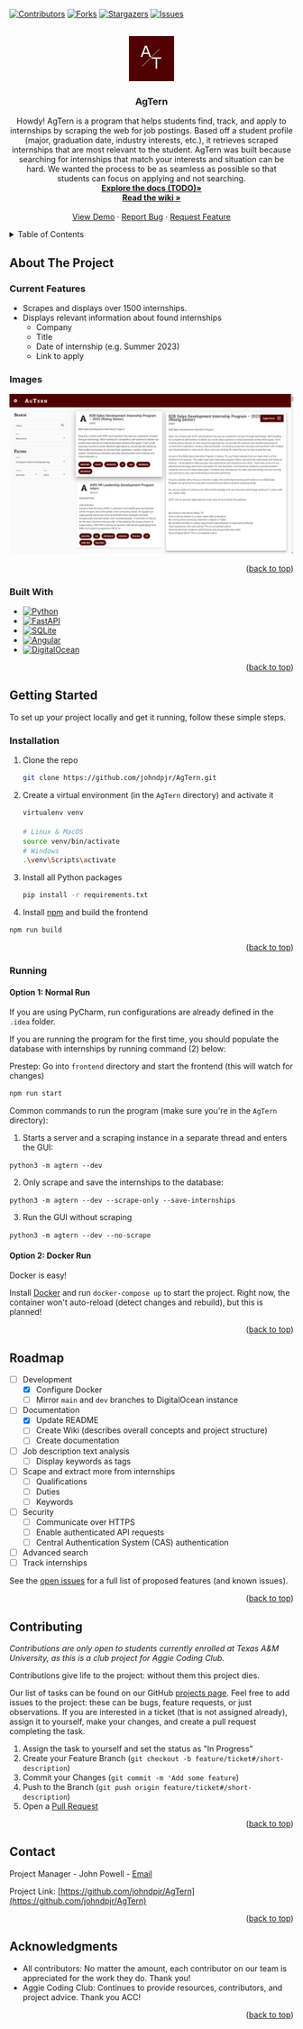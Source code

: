 <!-- This license only applies to THIS file. Link to awesome README template: https://github.com/othneildrew/Best-README-Template
MIT License

Copyright (c) 2021 Othneil Drew

Permission is hereby granted, free of charge, to any person obtaining a copy
of this software and associated documentation files (the "Software"), to deal
in the Software without restriction, including without limitation the rights
to use, copy, modify, merge, publish, distribute, sublicense, and/or sell
copies of the Software, and to permit persons to whom the Software is
furnished to do so, subject to the following conditions:

The above copyright notice and this permission notice shall be included in all
copies or substantial portions of the Software.

THE SOFTWARE IS PROVIDED "AS IS", WITHOUT WARRANTY OF ANY KIND, EXPRESS OR
IMPLIED, INCLUDING BUT NOT LIMITED TO THE WARRANTIES OF MERCHANTABILITY,
FITNESS FOR A PARTICULAR PURPOSE AND NONINFRINGEMENT. IN NO EVENT SHALL THE
AUTHORS OR COPYRIGHT HOLDERS BE LIABLE FOR ANY CLAIM, DAMAGES OR OTHER
LIABILITY, WHETHER IN AN ACTION OF CONTRACT, TORT OR OTHERWISE, ARISING FROM,
OUT OF OR IN CONNECTION WITH THE SOFTWARE OR THE USE OR OTHER DEALINGS IN THE
SOFTWARE.
-->

<a name="readme-top"></a>

<!-- PROJECT SHIELDS -->
<!--
*** I'm using markdown "reference style" links for readability.
*** Reference links are enclosed in brackets [ ] instead of parentheses ( ).
*** See the bottom of this document for the declaration of the reference variables
*** for contributors-url, forks-url, etc. This is an optional, concise syntax you may use.
*** https://www.markdownguide.org/basic-syntax/#reference-style-links
-->
[![Contributors][contributors-shield]][contributors-url]
[![Forks][forks-shield]][forks-url]
[![Stargazers][stars-shield]][stars-url]
[![Issues][issues-shield]][issues-url]



<!-- PROJECT LOGO -->
<br />
<div align="center">
  <a href="https://github.com/johndpjr/AgTern">
    <img src="images/agtern-logo.png" alt="Logo" width="80" height="80">
  </a>

<h3 align="center">AgTern</h3>

  <p align="center">
    Howdy! AgTern is a program that helps students find, track, and apply to internships by scraping the web for job postings.
    Based off a student profile (major, graduation date, industry interests, etc.), it retrieves scraped internships that are most relevant to the student.
    AgTern was built because searching for internships that match your interests and situation can be hard.
    We wanted the process to be as seamless as possible so that students can focus on applying and not searching.
    <br />
    <a href="https://github.com/johndpjr/AgTern"><strong>Explore the docs (TODO)»</strong></a>
    <br />
    <a href="https://github.com/johndpjr/AgTern/wiki"><strong>Read the wiki »</strong></a>
    <br />
    <br />
    <a href="https://www.youtube.com/watch?v=QtYvDcYtCVM">View Demo</a>
    ·
    <a href="https://github.com/johndpjr/AgTern/issues">Report Bug</a>
    ·
    <a href="https://github.com/johndpjr/AgTern/issues">Request Feature</a>
  </p>
</div>



<!-- TABLE OF CONTENTS -->
<details>
  <summary>Table of Contents</summary>
  <ol>
    <li>
      <a href="#about-the-project">About The Project</a>
      <ul>
        <li><a href="#current-features">Current Features</a></li>
        <li><a href="#images">Images</a></li>
        <li><a href="#built-with">Built With</a></li>
      </ul>
    </li>
    <li>
      <a href="#getting-started">Getting Started</a>
      <ul>
        <li><a href="#installation">Installation</a></li>
        <li><a href="#running">Running</a></li>
      </ul>
    </li>
    <li><a href="#roadmap">Roadmap</a></li>
    <li><a href="#contributing">Contributing</a></li>
    <li><a href="#contact">Contact</a></li>
    <li><a href="#acknowledgments">Acknowledgments</a></li>
  </ol>
</details>



<!-- ABOUT THE PROJECT -->
## About The Project

### Current Features
* Scrapes and displays over 1500 internships.
* Displays relevant information about found internships
  * Company
  * Title
  * Date of internship (e.g. Summer 2023)
  * Link to apply

### Images
![AgTern in Action][product-screenshot]

<p align="right">(<a href="#readme-top">back to top</a>)</p>



### Built With

* [![Python][Python]][Python-url]
* [![FastAPI][FastAPI]][FastAPI-url]
* [![SQLite][SQLite]][SQLite-url]
* [![Angular][Angular.io]][Angular-url]
* [![DigitalOcean][DigitalOcean]][DigitalOcean-url]

<p align="right">(<a href="#readme-top">back to top</a>)</p>



<!-- GETTING STARTED -->
## Getting Started

To set up your project locally and get it running, follow these simple steps.

### Installation

1. Clone the repo
   ```sh
   git clone https://github.com/johndpjr/AgTern.git
   ```
2. Create a virtual environment (in the `AgTern` directory) and activate it
   ```sh
   virtualenv venv

   # Linux & MacOS
   source venv/bin/activate
   # Windows
   .\venv\Scripts\activate
   ```
3. Install all Python packages
   ```sh
   pip install -r requirements.txt
   ```

4. Install [npm](https://www.npmjs.com/) and build the frontend
  ```sh
  npm run build
  ```

<p align="right">(<a href="#readme-top">back to top</a>)</p>

### Running

#### Option 1: Normal Run

If you are using PyCharm, run configurations are already defined in the `.idea` folder.

If you are running the program for the first time, you should populate the database with internships by running command (2) below:

Prestep: Go into `frontend` directory and start the frontend (this will watch for changes)
  ```sh
  npm run start
  ```

Common commands to run the program (make sure you're in the `AgTern` directory):

1. Starts a server and a scraping instance in a separate thread and enters the GUI:

`python3 -m agtern --dev`

2. Only scrape and save the internships to the database:

`python3 -m agtern --dev --scrape-only --save-internships`

3. Run the GUI without scraping

`python3 -m agtern --dev --no-scrape`

#### Option 2: Docker Run

Docker is easy!

Install [Docker](https://www.docker.com/) and run `docker-compose up` to start
the project. Right now, the container won't auto-reload (detect changes and
rebuild), but this is planned!

<p align="right">(<a href="#readme-top">back to top</a>)</p>

<!-- USAGE EXAMPLES -->
[//]: # (## Usage)

[//]: # (TODO: Use this space to show useful examples of how a project can be used. Additional screenshots, code examples and demos work well in this space. You may also link to more resources.)

[//]: # (_ TODO: For more examples, please refer to the [Documentation]&#40;https://example.com&#41;_)

[//]: # (<p align="right">&#40;<a href="#readme-top">back to top</a>&#41;</p>)



<!-- ROADMAP -->
## Roadmap

- [ ] Development
  - [X] Configure Docker
  - [ ] Mirror `main` and `dev` branches to DigitalOcean instance
- [ ] Documentation
  - [X] Update README
  - [ ] Create Wiki (describes overall concepts and project structure)
  - [ ] Create documentation
- [ ] Job description text analysis
  - [ ] Display keywords as tags
- [ ] Scape and extract more from internships
  - [ ] Qualifications
  - [ ] Duties
  - [ ] Keywords
- [ ] Security
  - [ ] Communicate over HTTPS
  - [ ] Enable authenticated API requests
  - [ ] Central Authentication System (CAS) authentication
- [ ] Advanced search
- [ ] Track internships

See the [open issues](https://github.com/johndpjr/AgTern/issues) for a full list of proposed features (and known issues).

<p align="right">(<a href="#readme-top">back to top</a>)</p>



<!-- CONTRIBUTING -->
## Contributing

_Contributions are only open to students currently enrolled at Texas A&M University, as this is a club project for Aggie Coding Club._

Contributions give life to the project: without them this project dies.

Our list of tasks can be found on our GitHub [projects page](https://github.com/users/johndpjr/projects/2/views/1).
Feel free to add issues to the project: these can be bugs, feature requests, or just observations.
If you are interested in a ticket (that is not assigned already), assign it to yourself, make your changes, and
create a pull request completing the task.

1. Assign the task to yourself and set the status as "In Progress"
2. Create your Feature Branch (`git checkout -b feature/ticket#/short-description`)
3. Commit your Changes (`git commit -m 'Add some feature`)
4. Push to the Branch (`git push origin feature/ticket#/short-description`)
5. Open a [Pull Request](https://github.com/johndpjr/AgTern/pulls)

<p align="right">(<a href="#readme-top">back to top</a>)</p>



<!-- CONTACT -->
## Contact

Project Manager - John Powell - [Email](mailto:johndpowell02@gmail.com)

Project Link: [https://github.com/johndpjr/AgTern](https://github.com/johndpjr/AgTern)

<p align="right">(<a href="#readme-top">back to top</a>)</p>



<!-- ACKNOWLEDGMENTS -->
## Acknowledgments

* All contributors: No matter the amount, each contributor on our team is appreciated for the work they do. Thank you!
* Aggie Coding Club: Continues to provide resources, contributors, and project advice. Thank you ACC!

<p align="right">(<a href="#readme-top">back to top</a>)</p>



<!-- MARKDOWN LINKS & IMAGES -->
<!-- https://www.markdownguide.org/basic-syntax/#reference-style-links -->
[contributors-shield]: https://img.shields.io/github/contributors/johndpjr/AgTern.svg?style=for-the-badge
[contributors-url]: https://github.com/johndpjr/AgTern/graphs/contributors
[forks-shield]: https://img.shields.io/github/forks/johndpjr/AgTern.svg?style=for-the-badge
[forks-url]: https://github.com/johndpjr/AgTern/network/members
[stars-shield]: https://img.shields.io/github/stars/johndpjr/AgTern.svg?style=for-the-badge
[stars-url]: https://github.com/johndpjr/AgTern/stargazers
[issues-shield]: https://img.shields.io/github/issues/johndpjr/AgTern.svg?style=for-the-badge
[issues-url]: https://github.com/johndpjr/AgTern/issues

[product-screenshot]: images/agtern-gui.png
[Python]: https://img.shields.io/badge/python-306998?style=for-the-badge&logo=python&logoColor=white
[Python-url]: https://www.python.org/
[FastAPI]: https://img.shields.io/badge/fastapi-009485?style=for-the-badge&logo=fastapi&logoColor=white
[FastAPI-url]: https://fastapi.tiangolo.com/
[SQLite]: https://img.shields.io/badge/sqlite-44a2d4?style=for-the-badge&logo=sqlite&logoColor=white
[SQLite-url]: https://www.sqlite.org/index.html
[Angular.io]: https://img.shields.io/badge/Angular-DD0031?style=for-the-badge&logo=angular&logoColor=white
[Angular-url]: https://angular.io/
[DigitalOcean]: https://img.shields.io/badge/DigitalOcean-%230167ff.svg?style=for-the-badge&logo=digitalOcean&logoColor=white
[DigitalOcean-url]: https://www.digitalocean.com/
